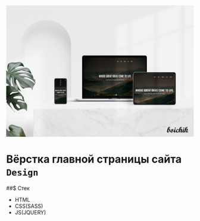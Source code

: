 ![Devices Mockup](/design.png)
# Вёрстка главной страницы сайта `Design`

##$ Стек
* HTML
* CSS(SASS)
* JS(JQUERY)


